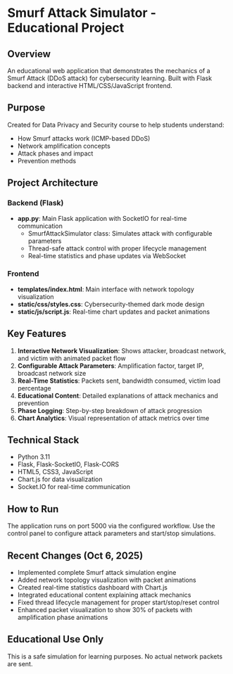# Smurf Attack Simulator - Educational Project

## Overview
An educational web application that demonstrates the mechanics of a Smurf Attack (DDoS attack) for cybersecurity learning. Built with Flask backend and interactive HTML/CSS/JavaScript frontend.

## Purpose
Created for Data Privacy and Security course to help students understand:
- How Smurf attacks work (ICMP-based DDoS)
- Network amplification concepts
- Attack phases and impact
- Prevention methods

## Project Architecture

### Backend (Flask)
- **app.py**: Main Flask application with SocketIO for real-time communication
  - SmurfAttackSimulator class: Simulates attack with configurable parameters
  - Thread-safe attack control with proper lifecycle management
  - Real-time statistics and phase updates via WebSocket

### Frontend
- **templates/index.html**: Main interface with network topology visualization
- **static/css/styles.css**: Cybersecurity-themed dark mode design
- **static/js/script.js**: Real-time chart updates and packet animations

## Key Features
1. **Interactive Network Visualization**: Shows attacker, broadcast network, and victim with animated packet flow
2. **Configurable Attack Parameters**: Amplification factor, target IP, broadcast network size
3. **Real-Time Statistics**: Packets sent, bandwidth consumed, victim load percentage
4. **Educational Content**: Detailed explanations of attack mechanics and prevention
5. **Phase Logging**: Step-by-step breakdown of attack progression
6. **Chart Analytics**: Visual representation of attack metrics over time

## Technical Stack
- Python 3.11
- Flask, Flask-SocketIO, Flask-CORS
- HTML5, CSS3, JavaScript
- Chart.js for data visualization
- Socket.IO for real-time communication

## How to Run
The application runs on port 5000 via the configured workflow. Use the control panel to configure attack parameters and start/stop simulations.

## Recent Changes (Oct 6, 2025)
- Implemented complete Smurf attack simulation engine
- Added network topology visualization with packet animations
- Created real-time statistics dashboard with Chart.js
- Integrated educational content explaining attack mechanics
- Fixed thread lifecycle management for proper start/stop/reset control
- Enhanced packet visualization to show 30% of packets with amplification phase animations

## Educational Use Only
This is a safe simulation for learning purposes. No actual network packets are sent.
